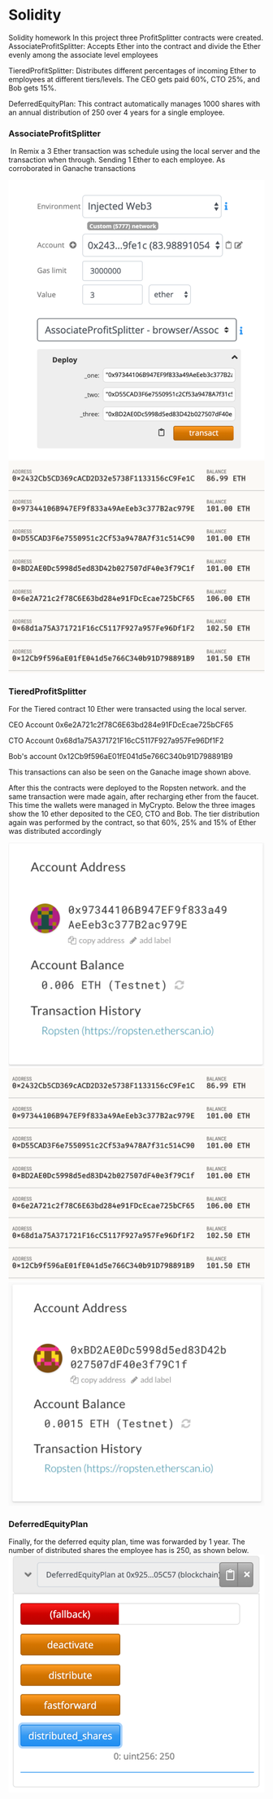 # Solidity
Solidity homework
In this project three ProfitSplitter contracts were created.
AssociateProfitSplitter: Accepts Ether into the contract and divide the Ether evenly among the associate level employees

TieredProfitSplitter: Distributes different percentages of incoming Ether to employees at different tiers/levels. The CEO gets paid 60%, CTO 25%, and Bob gets 15%.

DeferredEquityPlan: This contract automatically manages 1000 shares with an annual distribution of 250 over 4 years for a single employee.

### AssociateProfitSplitter
​
In Remix a 3 Ether transaction was schedule using the local server and the transaction when through. Sending 1 Ether to each employee. As corroborated in Ganache transactions

![Remix](Screenshots/f.PNG)
![deploy](Screenshots/d.PNG)

### TieredProfitSplitter
For the Tiered contract 10 Ether were transacted using the local server.

CEO Account 0x6e2A721c2f78C6E63bd284e91FDcEcae725bCF65

CTO Account 0x68d1a75A371721F16cC5117F927a957Fe96Df1F2

Bob's account 0x12Cb9f596aE01fE041d5e766C340b91D798891B9

This transactions can also be seen on the Ganache image shown above.

After this the contracts were deployed to the Ropsten network. and the same transaction were made again, after recharging ether from the faucet. This time the wallets were managed in MyCrypto. Below the three images show the 10 ether deposited to the CEO, CTO and Bob. The tier distribution again was performed by the contract, so that 60%, 25% and 15% of Ether was distributed accordingly

![Remix](Screenshots/a.PNG)
![Remix](Screenshots/d.PNG)
![Remix](Screenshots/c.PNG)

### DeferredEquityPlan
Finally, for the deferred equity plan, time was forwarded by 1 year. The number of distributed shares the employee has is 250, as shown below.
![Remix](Screenshots/dist.PNG)

